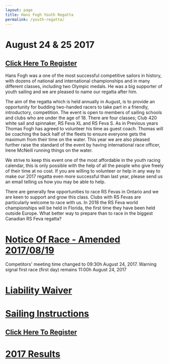 ```yaml
---
layout: page
title: Hans Fogh Youth Regatta
permalink: /youth-regatta/
---
```

# August 24 & 25 2017

<h2><a href="https://secure.e-registernow.com/cgi-bin/mkpayment.cgi?state=2948">Click Here To Register</a></h2>

Hans Fogh was a one of the most successful competitive sailors in history, with dozens of national and international championships and in many different classes, including two Olympic medals. He was a big supporter of youth sailing and we are pleased to name our regatta after him.

The aim of the regatta which is held annually in August,  is to provide an opportunity for budding two-handed racers to take part in a friendly, introductory, competition.  The event is open to members of sailing schools and clubs who are under the age of 18.  There are four classes; Club 420 white sail and spinnaker, RS Feva XL and RS Feva S.  As in Previous years Thomas Fogh has agreed to volunteer his time as guest coach.  Thomas will be coaching the back half of the fleets to ensure everyone gets the maximum from their time on the water.  This year we are also pleased further raise the standard of the event by having international race officer, Irene McNeill running things on the water.

We strive to keep this event one of the most affordable in the youth racing calendar, this is only possible with the help of all the people who give freely of their time at no cost.  If you are willing to volunteer or help in any way to make our 2017 regatta even more successful than last year, please send us an email telling us how you may be able to help.

There are generally few opportunities to race RS Fevas in Ontario and we are keen to support and grow this class.  Clubs with RS Fevas are particularly welcome to race with us.   In 2018 the RS Feva world championships will be held in Florida, the first time they have been held outside Europe.  What better way to prepare than to race in the biggest Canadian RS Feva regatta?

<h1><a href="/assets/youth-regatta/hans-fogh-notice-of-race-2017.pdf">Notice Of Race - Amended 2017/08/19</a></h1>
Competitors' meeting time changed to 09:30h August 24, 2017.  Warning signal first race (first day) remains 11:00h August 24, 2017

<h1><a href="/assets/youth-regatta/hans-fogh-liability-waiver-2017.pdf">Liability Waiver</a></h1>

<h1><a href="/assets/youth-regatta/hans-fogh-sailing-instructions-2017.pdf">Sailing Instructions</a></h1>

<h2><a href="https://secure.e-registernow.com/cgi-bin/mkpayment.cgi?state=2948">Click Here To Register</a></h2>

<h1><a href="/assets/youth-regatta/hans-fogh-results-final-2017.htm">2017 Results</a></h1>





